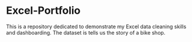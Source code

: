 # Excel-Portfolio
This is a repository dedicated to demonstrate my Excel data cleaning skills and dashboarding. The dataset is tells us the story of a bike shop. 
